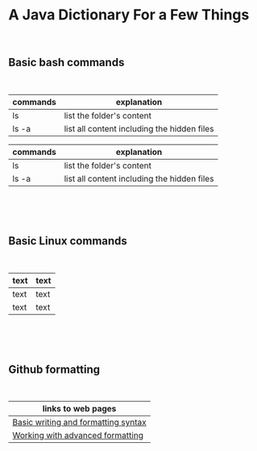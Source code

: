 # A Java Dictionary For a Few Things
 
<br>

## Basic bash commands

<br>

| commands      | explanation   				    			|
| ------------- | ---------------------------------------------	|
| ls		    | list the folder's content 	    		    |
| ls -a         | list all content including the hidden files	|


| commands      | explanation   				    			|
| ------------- | ---------------------------------------------	|
| ls		    | list the folder's content 	    		    |
| ls -a         | list all content including the hidden files	|

<br>
<br>
<br>

## Basic Linux commands

<br>

| text          | text          				    			|
| ------------- | ---------------------------------------------	|
| text		    | text 							    		    |
| text          | text											|


<br>
<br>
<br>

## Github formatting

<br>

| links to web pages			    			|
| ---------------------------------------------	|
| [Basic writing and formatting syntax](https://help.github.com/en/articles/basic-writing-and-formatting-syntax)   		    |
| [Working with advanced formatting](https://help.github.com/en/articles/working-with-advanced-formatting)				 |

 